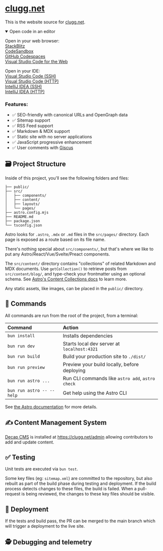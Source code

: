 # [clugg.net][/]

This is the website source for [clugg.net][/].

[/]: https://clugg.net/ "clugg.net"

<details open>
    <summary>Open code in an editor</summary>

Open in your web browser:<br />
[StackBlitz](https://stackblitz.com/github/clugg-net/website)<br />
[CodeSandbox](https://codesandbox.io/p/sandbox/github/clugg-net/website)<br />
[GitHub Codespaces](https://codespaces.new/clugg-net/website?devcontainer_path=.devcontainer/blog/devcontainer.json)<br />
[Visual Studio Code for the Web](https://vscode.dev/github/clugg-net/website)

Open in your IDE:<br />
[Visual Studio Code (SSH)](vscode://vscode.git/clone?url=git%40gitlab.com%3Aclugg.net%2Fwebsite.git)<br />
[Visual Studio Code (HTTP)](vscode://vscode.git/clone?url=git%40gitlab.com%3Aclugg.net%2Fwebsite.git)<br />
[IntelliJ IDEA (SSH)](jetbrains://idea/checkout/git?idea.required.plugins.id=Git4Idea&checkout.repo=git%40gitlab.com%3Aclugg.net%2Fwebsite.git)<br />
[IntelliJ IDEA (HTTP)](jetbrains://idea/checkout/git?idea.required.plugins.id=Git4Idea&checkout.repo=https%3A%2F%2Fgitlab.com%2Fclugg.net%2Fwebsite.git)

</details>

### Features:

- ✅ SEO-friendly with canonical URLs and OpenGraph data
- ✅ Sitemap support
- ✅ RSS Feed support
- ✅ Markdown & MDX support
- ✅ Static site with no server applications
- ✅ JavaScript progressive enhancement
- ✅ User comments with [Giscus](https://github.com/giscus/giscus)

## 🗃️ Project Structure

Inside of this project, you'll see the following folders and files:

```text
├── public/
├── src/
│   ├── components/
│   ├── content/
│   ├── layouts/
│   └── pages/
├── astro.config.mjs
├── README.md
├── package.json
└── tsconfig.json
```

Astro looks for `.astro`, `.mdx` or `.md` files in the `src/pages/` directory. Each page is exposed as a route based on its file name.

There's nothing special about `src/components/`, but that's where we like to put any Astro/React/Vue/Svelte/Preact components.

The `src/content/` directory contains "collections" of related Markdown and MDX documents. Use `getCollection()` to retrieve posts from `src/content/blog/`, and type-check your frontmatter using an optional schema. See [Astro's Content Collections docs](https://docs.astro.build/en/guides/content-collections/) to learn more.

Any static assets, like images, can be placed in the `public/` directory.

## 🧞 Commands

All commands are run from the root of the project, from a terminal:

| Command                   | Action                                           |
| :------------------------ | :----------------------------------------------- |
| `bun install`             | Installs dependencies                            |
| `bun run dev`             | Starts local dev server at `localhost:4321`      |
| `bun run build`           | Build your production site to `./dist/`          |
| `bun run preview`         | Preview your build locally, before deploying     |
| `bun run astro ...`       | Run CLI commands like `astro add`, `astro check` |
| `bun run astro -- --help` | Get help using the Astro CLI                     |

See [the Astro documentation](https://docs.astro.build) for more details.

## ✍ Content Management System

[Decap CMS](https://docs.astro.build/en/guides/cms/decap-cms/) is installed at <https://clugg.net/admin> allowing contributors to add and update content.

## ✅ Testing

Unit tests are executed via `bun test`.

Some key files (eg: `sitemap.xml`) are committed to the repository, but also rebuilt as part of the build phase during testing and deployment.
If the build process detects changes to these files, the build is failed.
When a pull-request is being reviewed, the changes to these key files should be visible.

## 🚀 Deployment

If the tests and build pass, the PR can be merged to the main branch which will trigger a deployment to the live site.

## 🕵 Debugging and telemetry


